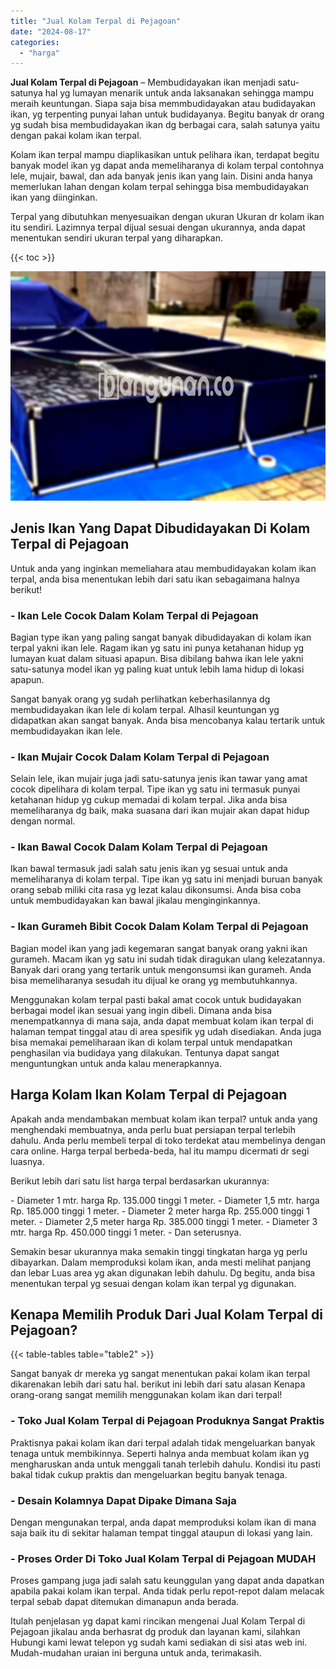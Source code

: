 ```yaml
---
title: "Jual Kolam Terpal di Pejagoan"
date: "2024-08-17"
categories: 
  - "harga"
---
```


**Jual Kolam Terpal di Pejagoan** – Membudidayakan ikan menjadi satu-satunya hal yg lumayan menarik untuk anda laksanakan sehingga mampu meraih keuntungan. Siapa saja bisa memmbudidayakan atau budidayakan ikan, yg terpenting punyai lahan untuk budidayanya. Begitu banyak dr orang yg sudah bisa membudidayakan ikan dg berbagai cara, salah satunya yaitu dengan pakai kolam ikan terpal.

Kolam ikan terpal mampu diaplikasikan untuk pelihara ikan, terdapat begitu banyak model ikan yg dapat anda memeliharanya di kolam terpal contohnya lele, mujair, bawal, dan ada banyak jenis ikan yang lain. Disini anda hanya memerlukan lahan dengan kolam terpal sehingga bisa membudidayakan ikan yang diinginkan.

Terpal yang dibutuhkan menyesuaikan dengan ukuran Ukuran dr kolam ikan itu sendiri. Lazimnya terpal dijual sesuai dengan ukurannya, anda dapat menentukan sendiri ukuran terpal yang diharapkan.

{{< toc >}}

![Jual Kolam Terpal di Pejagoan](/images/jual-kolam-terpal-48.png)

## Jenis Ikan Yang Dapat Dibudidayakan Di Kolam Terpal di Pejagoan

Untuk anda yang inginkan memeliahara atau membudidayakan kolam ikan terpal, anda bisa menentukan lebih dari satu ikan sebagaimana halnya berikut!

### \- Ikan Lele Cocok Dalam Kolam Terpal di Pejagoan

Bagian type ikan yang paling sangat banyak dibudidayakan di kolam ikan terpal yakni ikan lele. Ragam ikan yg satu ini punya ketahanan hidup yg lumayan kuat dalam situasi apapun. Bisa dibilang bahwa ikan lele yakni satu-satunya model ikan yg paling kuat untuk lebih lama hidup di lokasi apapun.

Sangat banyak orang yg sudah perlihatkan keberhasilannya dg membudidayakan ikan lele di kolam terpal. Alhasil keuntungan yg didapatkan akan sangat banyak. Anda bisa mencobanya kalau tertarik untuk membudidayakan ikan lele.

### \- Ikan Mujair Cocok Dalam Kolam Terpal di Pejagoan

Selain lele, ikan mujair juga jadi satu-satunya jenis ikan tawar yang amat cocok dipelihara di kolam terpal. Tipe ikan yg satu ini termasuk punyai ketahanan hidup yg cukup memadai di kolam terpal. Jika anda bisa memeliharanya dg baik, maka suasana dari ikan mujair akan dapat hidup dengan normal.

### \- Ikan Bawal Cocok Dalam Kolam Terpal di Pejagoan

Ikan bawal termasuk jadi salah satu jenis ikan yg sesuai untuk anda memeliharanya di kolam terpal. Tipe ikan yg satu ini menjadi buruan banyak orang sebab miliki cita rasa yg lezat kalau dikonsumsi. Anda bisa coba untuk membudidayakan kan bawal jikalau menginginkannya.

### \- Ikan Gurameh Bibit Cocok Dalam Kolam Terpal di Pejagoan

Bagian model ikan yang jadi kegemaran sangat banyak orang yakni ikan gurameh. Macam ikan yg satu ini sudah tidak diragukan ulang kelezatannya. Banyak dari orang yang tertarik untuk mengonsumsi ikan gurameh. Anda bisa memeliharanya sesudah itu dijual ke orang yg membutuhkannya.

Menggunakan kolam terpal pasti bakal amat cocok untuk budidayakan berbagai model ikan sesuai yang ingin dibeli. Dimana anda bisa menempatkannya di mana saja, anda dapat membuat kolam ikan terpal di halaman tempat tinggal atau di area spesifik yg udah disediakan. Anda juga bisa memakai pemeliharaan ikan di kolam terpal untuk mendapatkan penghasilan via budidaya yang dilakukan. Tentunya dapat sangat menguntungkan untuk anda kalau menerapkannya.

## Harga Kolam Ikan Kolam Terpal di Pejagoan

Apakah anda mendambakan membuat kolam ikan terpal? untuk anda yang menghendaki membuatnya, anda perlu buat persiapan terpal terlebih dahulu. Anda perlu membeli terpal di toko terdekat atau membelinya dengan cara online. Harga terpal berbeda-beda, hal itu mampu dicermati dr segi luasnya.

Berikut lebih dari satu list harga terpal berdasarkan ukurannya:

\- Diameter 1 mtr. harga Rp. 135.000 tinggi 1 meter. - Diameter 1,5 mtr. harga Rp. 185.000 tinggi 1 meter. - Diameter 2 meter harga Rp. 255.000 tinggi 1 meter. - Diameter 2,5 meter harga Rp. 385.000 tinggi 1 meter. - Diameter 3 mtr. harga Rp. 450.000 tinggi 1 meter. - Dan seterusnya.

Semakin besar ukurannya maka semakin tinggi tingkatan harga yg perlu dibayarkan. Dalam memproduksi kolam ikan, anda mesti melihat panjang dan lebar Luas area yg akan digunakan lebih dahulu. Dg begitu, anda bisa menentukan terpal yg sesuai dengan kolam ikan terpal yg digunakan.

## Kenapa Memilih Produk Dari Jual Kolam Terpal di Pejagoan?

{{< table-tables table="table2" >}}

Sangat banyak dr mereka yg sangat menentukan pakai kolam ikan terpal dikarenakan lebih dari satu hal. berikut ini lebih dari satu alasan Kenapa orang-orang sangat memilih menggunakan kolam ikan dari terpal!

### \- Toko Jual Kolam Terpal di Pejagoan Produknya Sangat Praktis

Praktisnya pakai kolam ikan dari terpal adalah tidak mengeluarkan banyak tenaga untuk membikinnya. Seperti halnya anda membuat kolam ikan yg mengharuskan anda untuk menggali tanah terlebih dahulu. Kondisi itu pasti bakal tidak cukup praktis dan mengeluarkan begitu banyak tenaga.

### \- Desain Kolamnya Dapat Dipake Dimana Saja

Dengan mengunakan terpal, anda dapat memproduksi kolam ikan di mana saja baik itu di sekitar halaman tempat tinggal ataupun di lokasi yang lain.

### \- Proses Order Di Toko Jual Kolam Terpal di Pejagoan MUDAH

Proses gampang juga jadi salah satu keunggulan yang dapat anda dapatkan apabila pakai kolam ikan terpal. Anda tidak perlu repot-repot dalam melacak terpal sebab dapat ditemukan dimanapun anda berada.

Itulah penjelasan yg dapat kami rincikan mengenai Jual Kolam Terpal di Pejagoan jikalau anda berhasrat dg produk dan layanan kami, silahkan Hubungi kami lewat telepon yg sudah kami sediakan di sisi atas web ini. Mudah-mudahan uraian ini berguna untuk anda, terimakasih.
